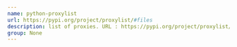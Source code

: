 ```yaml
---
name: python-proxylist
url: https://pypi.org/project/proxylist/#files
description: list of proxies. URL : https://pypi.org/project/proxylist/#files Groups : None
group: None
---
```

